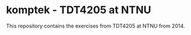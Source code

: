 # komptek - TDT4205 at NTNU

This repository contains the exercises from TDT4205 at NTNU from 2014.
